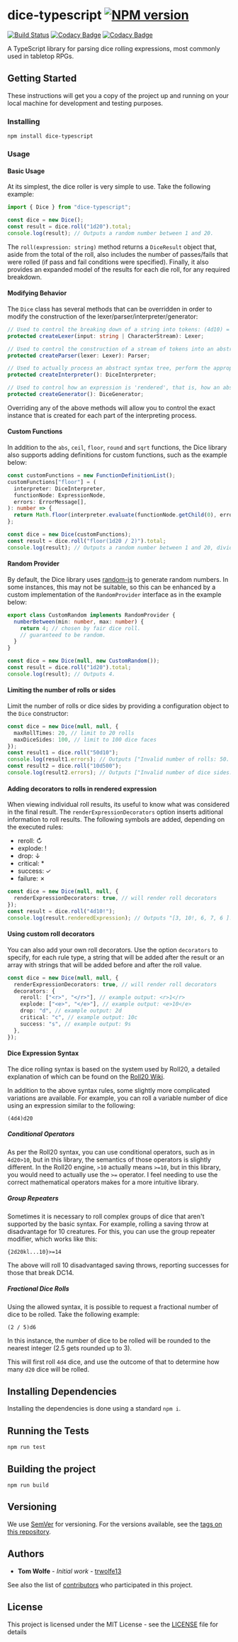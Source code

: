 # dice-typescript [![NPM version](https://badge.fury.io/js/dice-typescript.svg)](http://badge.fury.io/js/dice-typescript)

[![Build Status](https://travis-ci.org/trwolfe13/dice-typescript.svg?branch=master)](https://travis-ci.org/trwolfe13/dice-typescript)
[![Codacy Badge](https://api.codacy.com/project/badge/Grade/31dad84d91994a0b9dfafb2505db9bc1)](https://www.codacy.com/app/trwolfe13/dice-typescript?utm_source=github.com&utm_medium=referral&utm_content=trwolfe13/dice-typescript&utm_campaign=Badge_Grade)
[![Codacy Badge](https://api.codacy.com/project/badge/Coverage/31dad84d91994a0b9dfafb2505db9bc1)](https://www.codacy.com/app/trwolfe13/dice-typescript?utm_source=github.com&utm_medium=referral&utm_content=trwolfe13/dice-typescript&utm_campaign=Badge_Coverage)

A TypeScript library for parsing dice rolling expressions, most commonly used in
tabletop RPGs.

## Getting Started

These instructions will get you a copy of the project up and running on your
local machine for development and testing purposes.

### Installing

```batchfile
npm install dice-typescript
```

### Usage

#### Basic Usage

At its simplest, the dice roller is very simple to use. Take the following
example:

```typescript
import { Dice } from "dice-typescript";

const dice = new Dice();
const result = dice.roll("1d20").total;
console.log(result); // Outputs a random number between 1 and 20.
```

The `roll(expression: string)` method returns a `DiceResult` object that, aside
from the total of the roll, also includes the number of passes/fails that were
rolled (if pass and fail conditions were specified). Finally, it also provides
an expanded model of the results for each die roll, for any required breakdown.

#### Modifying Behavior

The `Dice` class has several methods that can be overridden in order to modify
the construction of the lexer/parser/interpreter/generator:

```typescript
// Used to control the breaking down of a string into tokens: (4d10) = LPAREN, NUMBER, DICE, NUMBER, RPAREN, etc.
protected createLexer(input: string | CharacterStream): Lexer;

// Used to control the construction of a stream of tokens into an abstract syntax tree.
protected createParser(lexer: Lexer): Parser;

// Used to actually process an abstract syntax tree, perform the appropriate dice rolls and figure out successes/failures.
protected createInterpreter(): DiceInterpreter;

// Used to control how an expression is 'rendered', that is, how an abstract syntax tree is converted back into a string.
protected createGenerator(): DiceGenerator;
```

Overriding any of the above methods will allow you to control the exact instance
that is created for each part of the interpreting process.

#### Custom Functions

In addition to the `abs`, `ceil`, `floor`, `round` and `sqrt` functions, the
Dice library also supports adding definitions for custom functions, such as the
example below:

```typescript
const customFunctions = new FunctionDefinitionList();
customFunctions["floor"] = (
  interpreter: DiceInterpreter,
  functionNode: ExpressionNode,
  errors: ErrorMessage[],
): number => {
  return Math.floor(interpreter.evaluate(functionNode.getChild(0), errors));
};

const dice = new Dice(customFunctions);
const result = dice.roll("floor(1d20 / 2)").total;
console.log(result); // Outputs a random number between 1 and 20, divided by 2, then rounded down.
```

#### Random Provider

By default, the Dice library uses
[random-js](https://www.npmjs.com/package/random-js) to generate random numbers.
In some instances, this may not be suitable, so this can be enhanced by a custom
implementation of the `RandomProvider` interface as in the example below:

```typescript
export class CustomRandom implements RandomProvider {
  numberBetween(min: number, max: number) {
    return 4; // chosen by fair dice roll.
    // guaranteed to be random.
  }
}

const dice = new Dice(null, new CustomRandom());
const result = dice.roll("1d20").total;
console.log(result); // Outputs 4.
```

#### Limiting the number of rolls or sides

Limit the number of rolls or dice sides by providing a configuration object to
the `Dice` constructor:

```typescript
const dice = new Dice(null, null, {
  maxRollTimes: 20, // limit to 20 rolls
  maxDiceSides: 100, // limit to 100 dice faces
});
const result1 = dice.roll("50d10");
console.log(result1.errors); // Outputs ["Invalid number of rolls: 50. Maximum allowed: 20."]
const result2 = dice.roll("10d500");
console.log(result2.errors); // Outputs ["Invalid number of dice sides: 500. Maximum allowed: 100."]
```

#### Adding decorators to rolls in rendered expression

When viewing individual roll results, its useful to know what was considered in
the final result. The `renderExpressionDecorators` option inserts aditional
information to roll results. The following symbols are added, depending on the
executed rules:

- reroll: ↻
- explode: !
- drop: ↓
- critical: *
- success: ✓
- failure: ✗

```typescript
const dice = new Dice(null, null, {
  renderExpressionDecorators: true, // will render roll decorators
});
const result = dice.roll("4d10!");
console.log(result.renderedExpression); // Outputs "[3, 10!, 6, 7, 6 ]!" (note the exclamation mark added to the exploded roll)
```

#### Using custom roll decorators

You can also add your own roll decorators. Use the option `decorators` to
specify, for each rule type, a string that will be added after the result or an
array with strings that will be added before and after the roll value.

```typescript
const dice = new Dice(null, null, {
  renderExpressionDecorators: true, // will render roll decorators
  decorators: {
    reroll: ["<r>", "</r>"], // example output: <r>1</r>
    explode: ["<e>", "</e>"], // example output: <e>10</e>
    drop: "d", // example output: 2d
    critical: "c", // example output: 10c
    success: "s", // example output: 9s
  },
});
```

#### Dice Expression Syntax

The dice rolling syntax is based on the system used by Roll20, a detailed
explanation of which can be found on the
[Roll20 Wiki](https://wiki.roll20.net/Dice_Reference#Roll20_Dice_Specification).

In addition to the above syntax rules, some slightly more complicated variations
are available. For example, you can roll a variable number of dice using an
expression similar to the following:

```dice
(4d4)d20
```

##### Conditional Operators

As per the Roll20 syntax, you can use conditional operators, such as in
`4d20>10`, but in this library, the semantics of those operators is slightly
different. In the Roll20 engine, `>10` actually means `>=10`, but in this
library, you would need to actually use the `>=` operator. I feel needing to use
the correct mathematical operators makes for a more intuitive library.

##### Group Repeaters

Sometimes it is necessary to roll complex groups of dice that aren't supported
by the basic syntax. For example, rolling a saving throw at disadvantage for 10
creatures. For this, you can use the group repeater modifier, which works like
this:

```dice
{2d20kl...10}>=14
```

The above will roll 10 disadvantaged saving throws, reporting successes for
those that break DC14.

##### Fractional Dice Rolls

Using the allowed syntax, it is possible to request a fractional number of dice
to be rolled. Take the following example:

```dice
(2 / 5)d6
```

In this instance, the number of dice to be rolled will be rounded to the nearest
integer (2.5 gets rounded up to 3).

This will first roll `4d4` dice, and use the outcome of that to determine how
many `d20` dice will be rolled.

## Installing Dependencies

Installing the dependencies is done using a standard `npm i`.

## Running the Tests

```dice
npm run test
```

## Building the project

```dice
npm run build
```

## Versioning

We use [SemVer](http://semver.org/) for versioning. For the versions available,
see the
[tags on this repository](https://github.com/trwolfe13/dice-typescript/tags).

## Authors

- **Tom Wolfe** - _Initial work_ - [trwolfe13](https://github.com/trwolfe13)

See also the list of
[contributors](https://github.com/trwolfe13/dice-typescript/contributors) who
participated in this project.

## License

This project is licensed under the MIT License - see the [LICENSE](LICENSE) file
for details
